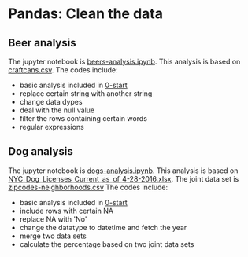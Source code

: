 # Pandas: Clean the data

## Beer analysis
The jupyter notebook is [beers-analysis.ipynb](https://github.com/AngelineJCQ/pandas-csv-excel-analysis/blob/main/1-clean/beers-analysis.ipynb).
This analysis is based on [craftcans.csv](https://github.com/AngelineJCQ/pandas-csv-excel-analysis/blob/main/1-clean/craftcans.csv).
The codes include:
- basic analysis included in [0-start](https://github.com/AngelineJCQ/pandas-csv-excel-analysis/blob/main/0-start)
- replace certain string with another string
- change data dypes
- deal with the null value
- filter the rows containing certain words
- regular expressions

## Dog analysis
The jupyter notebook is [dogs-analysis.ipynb](https://github.com/AngelineJCQ/pandas-csv-excel-analysis/blob/main/1-clean/dog-analysis.ipynb).
This analysis is based on [NYC_Dog_Licenses_Current_as_of_4-28-2016.xlsx](https://github.com/AngelineJCQ/pandas-csv-excel-analysis/blob/main/1-clean/NYC_Dog_Licenses_Current_as_of_4-28-2016.xlsx).
The joint data set is [zipcodes-neighborhoods.csv](https://github.com/AngelineJCQ/pandas-csv-excel-analysis/blob/main/1-clean/zipcodes-neighborhoods.csv)
The codes include:
- basic analysis included in [0-start](https://github.com/AngelineJCQ/pandas-csv-excel-analysis/blob/main/0-start)
- include rows with certain NA
- replace NA with 'No' 
- change the datatype to datetime and fetch the year
- merge two data sets
- calculate the percentage based on two joint data sets
